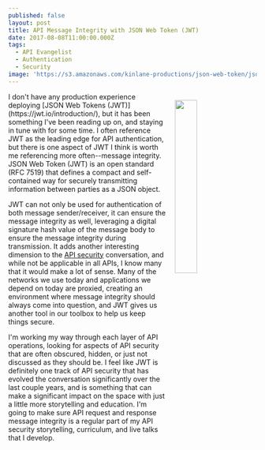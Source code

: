 ```yaml
---
published: false
layout: post
title: API Message Integrity with JSON Web Token (JWT)
date: 2017-08-08T11:00:00.000Z
tags:
  - API Evangelist
  - Authentication
  - Security
image: 'https://s3.amazonaws.com/kinlane-productions/json-web-token/json-web-token.png'
---
```

<p><a href="https://jwt.io"><img src="https://s3.amazonaws.com/kinlane-productions/json-web-token/json-web-token.png" align="right" width="30%" style="padding: 15px;" /></a></p>I don't have any production experience deploying [JSON Web Tokens (JWT)](https://jwt.io/introduction/), but it has been something I've been reading up on, and staying in tune with for some time. I often reference JWT as the leading edge for API authentication, but there is one aspect of JWT I think is worth me referencing more often--message integrity. JSON Web Token (JWT) is an open standard (RFC 7519) that defines a compact and self-contained way for securely transmitting information between parties as a JSON object.

JWT can not only be used for authentication of both message sender/receiver, it can ensure the message integrity as well, leveraging a digital signature hash value of the message body to ensure the message integrity during transmission. It adds another interesting dimension to the [API security](http://security.apievangelist.com) conversation, and while not be applicable in all APIs, I know many that it would make a lot of sense. Many of the networks we use today and applications we depend on today are proxied, creating an environment where message integrity should always come into question, and JWT gives us another tool in our toolbox to help us keep things secure.

I'm working my way through each layer of API operations, looking for aspects of API security that are often obscured, hidden, or just not discussed as they should be. I feel like JWT is definitely one track of API security that has evolved the conversation significantly over the last couple years, and is something that can make a significant impact on the space with just a little more storytelling and education. I'm going to make sure API request and response message integrity is a regular part of my API security storytelling, curriculum, and live talks that I develop.
